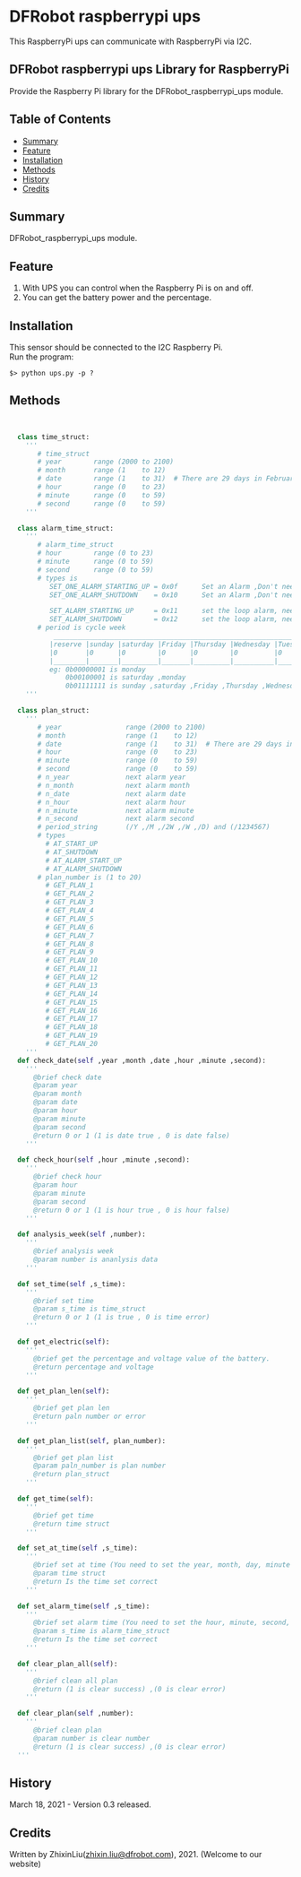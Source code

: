 # DFRobot raspberrypi ups

This RaspberryPi ups can communicate with RaspberryPi via I2C.<br>


## DFRobot raspberrypi ups Library for RaspberryPi

Provide the Raspberry Pi library for the DFRobot_raspberrypi_ups module.

## Table of Contents

* [Summary](#summary)
* [Feature](#feature)
* [Installation](#installation)
* [Methods](#methods)
* [History](#history)
* [Credits](#credits)

## Summary

DFRobot_raspberrypi_ups module.

## Feature

1. With UPS you can control when the Raspberry Pi is on and off. <br>
2. You can get the battery power and the percentage. <br>

## Installation

This sensor should be connected to the I2C Raspberry Pi. <br>
Run the program:

```
$> python ups.py -p ?
```

## Methods

```py


  class time_struct:
    '''
       # time_struct 
       # year        range (2000 to 2100)
       # month       range (1    to 12)
       # date        range (1    to 31)  # There are 29 days in February in a leap year 
       # hour        range (0    to 23)
       # minute      range (0    to 59)
       # second      range (0    to 59)
    '''

  class alarm_time_struct:
    '''
       # alarm_time_struct 
       # hour        range (0 to 23)
       # minute      range (0 to 59)
       # second      range (0 to 59)
       # types is 
          SET_ONE_ALARM_STARTING_UP = 0x0f      Set an Alarm ,Don't need a period
          SET_ONE_ALARM_SHUTDOWN    = 0x10      Set an Alarm ,Don't need a period

          SET_ALARM_STARTING_UP     = 0x11      set the loop alarm, need a period
          SET_ALARM_SHUTDOWN        = 0x12      set the loop alarm, need a period
       # period is cycle week
           ________________________________________________________________________
          |reserve |sunday |saturday |Friday |Thursday |Wednesday |Tuesday |Monday |
          |0       |0      |0        |0      |0        |0         |0       |0      |
          |________|_______|_________|_______|_________|__________|________|_______|
          eg: 0b00000001 is monday
              0b00100001 is saturday ,monday
              0b01111111 is sunday ,saturday ,Friday ,Thursday ,Wednesday ,Tuesday ,Monday
    '''

  class plan_struct:
    '''
       # year                range (2000 to 2100)
       # month               range (1    to 12)
       # date                range (1    to 31)  # There are 29 days in February in a leap year 
       # hour                range (0    to 23)
       # minute              range (0    to 59)
       # second              range (0    to 59)
       # n_year              next alarm year
       # n_month             next alarm month
       # n_date              next alarm date
       # n_hour              next alarm hour
       # n_minute            next alarm minute
       # n_second            next alarm second
       # period_string       (/Y ,/M ,/2W ,/W ,/D) and (/1234567) 
       # types
         # AT_START_UP
         # AT_SHUTDOWN
         # AT_ALARM_START_UP
         # AT_ALARM_SHUTDOWN
       # plan_number is (1 to 20)
         # GET_PLAN_1
         # GET_PLAN_2
         # GET_PLAN_3
         # GET_PLAN_4
         # GET_PLAN_5
         # GET_PLAN_6
         # GET_PLAN_7
         # GET_PLAN_8
         # GET_PLAN_9
         # GET_PLAN_10
         # GET_PLAN_11
         # GET_PLAN_12
         # GET_PLAN_13
         # GET_PLAN_14
         # GET_PLAN_15
         # GET_PLAN_16
         # GET_PLAN_17
         # GET_PLAN_18
         # GET_PLAN_19
         # GET_PLAN_20
    '''
  def check_date(self ,year ,month ,date ,hour ,minute ,second):
    '''
      @brief check date
      @param year
      @param month
      @param date
      @param hour
      @param minute
      @param second
      @return 0 or 1 (1 is date true , 0 is date false)
    '''

  def check_hour(self ,hour ,minute ,second):
    '''
      @brief check hour
      @param hour
      @param minute
      @param second
      @return 0 or 1 (1 is hour true , 0 is hour false)
    '''

  def analysis_week(self ,number):
    '''
      @brief analysis week 
      @param number is ananlysis data
    '''

  def set_time(self ,s_time):
    '''
      @brief set time
      @param s_time is time_struct
      @return 0 or 1 (1 is true , 0 is time error)
    '''

  def get_electric(self):
    '''
      @brief get the percentage and voltage value of the battery.
      @return percentage and voltage 
    '''

  def get_plan_len(self):
    '''
      @brief get plan len
      @return paln number or error
    '''

  def get_plan_list(self, plan_number):
    '''
      @brief get plan list
      @param paln_number is plan number
      @return plan_struct
    '''

  def get_time(self):
    '''
      @brief get time
      @return time struct
    '''

  def set_at_time(self ,s_time):
    '''
      @brief set at time (You need to set the year, month, day, minute and second)
      @param time struct
      @return Is the time set correct
    '''

  def set_alarm_time(self ,s_time):
    '''
      @brief set alarm time (You need to set the hour, minute, second, don't need year and month and date)
      @param s_time is alarm_time_struct
      @return Is the time set correct
    '''

  def clear_plan_all(self):
    '''
      @brief clean all plan
      @return (1 is clear success) ,(0 is clear error)
    '''

  def clear_plan(self ,number):
    '''
      @brief clean plan
      @param number is clear number
      @return (1 is clear success) ,(0 is clear error)
  '''
```
## History

March 18, 2021 - Version 0.3 released.

## Credits

Written by ZhixinLiu(zhixin.liu@dfrobot.com), 2021. (Welcome to our website)